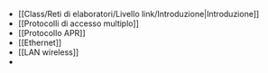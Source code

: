 - [[Class/Reti di elaboratori/Livello link/Introduzione|Introduzione]]
- [[Protocolli di accesso multiplo]]
- [[Protocollo APR]]
- [[Ethernet]]
- [[LAN wireless]]
- 